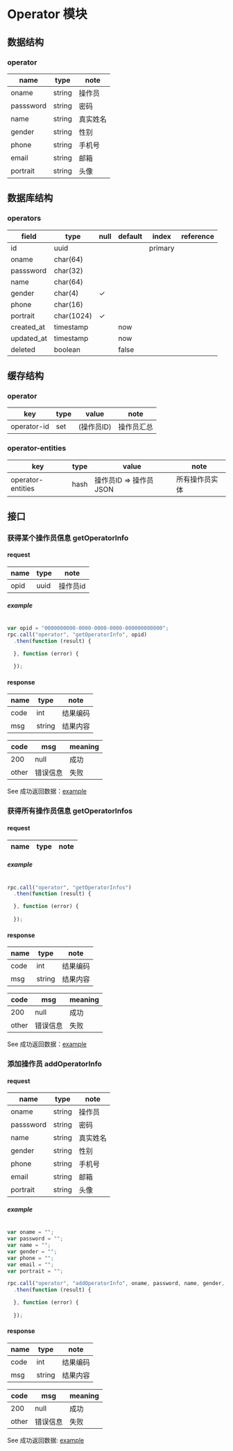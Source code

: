 # Operator 模块

## 数据结构

### operator

| name      | type   | note     |
| ----      | ----   | ----     |
| oname     | string | 操作员   |
| passsword | string | 密码     |
| name      | string | 真实姓名 |
| gender    | string | 性别     |
| phone     | string | 手机号   |
| email     | string | 邮箱     |
| portrait  | string | 头像     |

## 数据库结构

### operators

| field       | type       | null | default | index   | reference |
| ----        | ----       | ---- | ----    | ----    | ----      |
| id          | uuid       |      |         | primary |           |
| oname       | char(64)   |      |         |         |           |
| passsword   | char(32)   |      |         |         |           |
| name        | char(64)   |      |         |         |           |
| gender      | char(4)    | ✓    |         |         |           |
| phone       | char(16)   |      |         |         |           |
| portrait    | char(1024) | ✓    |         |         |           |
| created\_at | timestamp  |      | now     |         |           |
| updated\_at | timestamp  |      | now     |         |           |
| deleted     | boolean    |      | false   |         |           |

## 缓存结构

### operator

| key         | type | value      | note       |
| ----        | ---- | ----       | ----       |
| operator-id | set  | (操作员ID) | 操作员汇总 |

### operator-entities

| key               | type | value                   | note           |
| ----              | ---- | ----                    | ----           |
| operator-entities | hash | 操作员ID => 操作员 JSON | 所有操作员实体 |

## 接口

### 获得某个操作员信息 getOperatorInfo

#### request

| name    | type   | note    |
| ----    | ----   | ----    |
|opid|uuid|操作员id|

##### example

```javascript

var opid = "0000000000-0000-0000-0000-000000000000";
rpc.call("operator", "getOperatorInfo", opid)
  .then(function (result) {

  }, function (error) {
        
  });
```

#### response

| name | type   | note     |
| ---- | ----   | ----     |
| code | int    | 结果编码 |
| msg  | string | 结果内容 |

| code  | msg      | meaning |
| ----  | ----     | ----    |
| 200   | null     | 成功    |
| other | 错误信息 | 失败    |

See 成功返回数据：[example](../data/operator/getOperatorInfo.json)


### 获得所有操作员信息 getOperatorInfos

#### request

| name    | type   | note    |
| ----    | ----   | ----    |

##### example

```javascript

rpc.call("operator", "getOperatorInfos")
  .then(function (result) {

  }, function (error) {
        
  });
```

#### response

| name | type   | note     |
| ---- | ----   | ----     |
| code | int    | 结果编码 |
| msg  | string | 结果内容 |

| code  | msg      | meaning |
| ----  | ----     | ----    |
| 200   | null     | 成功    |
| other | 错误信息 | 失败    |

See 成功返回数据：[example](../data/operator/getOperatorInfos.json)


### 添加操作员 addOperatorInfo

#### request

| name      | type   | note     |
| ----      | ----   | ----     |
| oname     | string | 操作员   |
| passsword | string | 密码     |
| name      | string | 真实姓名 |
| gender    | string | 性别     |
| phone     | string | 手机号   |
| email     | string | 邮箱     |
| portrait  | string | 头像     |

##### example

```javascript

var oname = "";
var password = "";
var name = "";
var gender = "";
var phone = "";
var email = "";
var portrait = "";

rpc.call("operator", "addOperatorInfo", oname, password, name, gender, phone, email, portrait)
  .then(function (result) {

  }, function (error) {
        
  });
```
#### response

| name | type   | note     |
| ---- | ----   | ----     |
| code | int    | 结果编码 |
| msg  | string | 结果内容 |

| code  | msg      | meaning |
| ----  | ----     | ----    |
| 200   | null     | 成功    |
| other | 错误信息 | 失败    |

See 成功返回数据: [example](../data/operator/sucessful.json)


